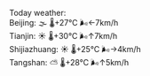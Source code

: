 Today weather:  
Beijing: 🌫  🌡️+27°C 🌬️←7km/h  
Tianjin: ☀️   🌡️+30°C 🌬️↑7km/h  
Shijiazhuang: ☀️   🌡️+25°C 🌬️→4km/h  
Tangshan: ⛅️  🌡️+28°C 🌬️↑5km/h  
